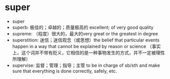 # super

- super
- superb: 极佳的；卓越的；质量极高的 excellent; of very good quality
- supreme: （程度）很大的，最大的very great or the greatest in degree
- superstition: 迷信；迷信观念（或思想）the belief that particular events happen in a way that cannot be explained by reason or science （事实上，这个词并不带有贬义，它相信的是一种事物发生的方式，并不一定被理性所理解）
- supervise: 监督；管理；指导；主管 to be in charge of sb/sth and make sure that everything is done correctly, safely, etc.
